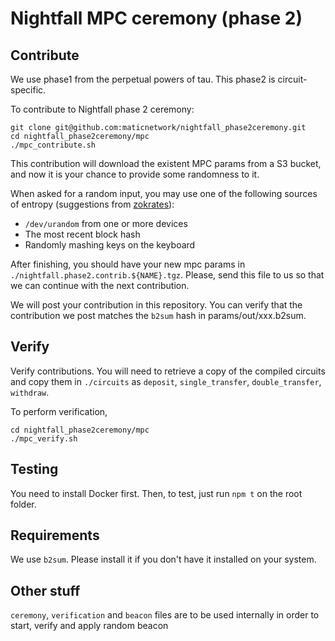 # Nightfall MPC ceremony (phase 2)

## Contribute

We use phase1 from the perpetual powers of tau. This phase2 is circuit-specific.

To contribute to Nightfall phase 2 ceremony:

```
git clone git@github.com:maticnetwork/nightfall_phase2ceremony.git
cd nightfall_phase2ceremony/mpc
./mpc_contribute.sh
```

This contribution will download the existent MPC params from a S3 bucket, and now it is your chance
to provide some randomness to it.

When asked for a random input, you may use one of the following sources of entropy (suggestions from
[zokrates](https://zokrates.github.io/toolbox/trusted_setup.html)):

- `/dev/urandom` from one or more devices
- The most recent block hash
- Randomly mashing keys on the keyboard

After finishing, you should have your new mpc params in `./nightfall.phase2.contrib.${NAME}.tgz`.
Please, send this file to us so that we can continue with the next contribution.

We will post your contribution in this repository. You can verify that the contribution we post
matches the `b2sum` hash in params/out/xxx.b2sum.

## Verify

Verify contributions. You will need to retrieve a copy of the compiled circuits and copy them in
`./circuits` as `deposit`, `single_transfer`, `double_transfer`, `withdraw`.

To perform verification,

```
cd nightfall_phase2ceremony/mpc
./mpc_verify.sh
```

## Testing

You need to install Docker first. Then, to test, just run `npm t` on the root folder.

## Requirements

We use `b2sum`. Please install it if you don't have it installed on your system.

## Other stuff

`ceremony`, `verification` and `beacon` files are to be used internally in order to start, verify
and apply random beacon
